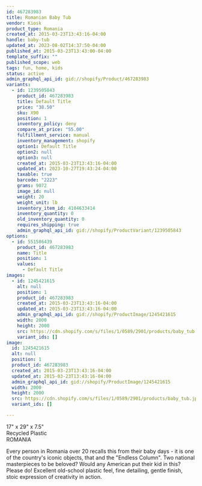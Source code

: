 ```yaml
---
id: 467283983
title: Romanian Baby Tub
vendor: Kiosk
product_type: Romania
created_at: 2015-03-23T13:43:16-04:00
handle: baby-tub
updated_at: 2023-08-02T14:37:50-04:00
published_at: 2015-03-23T13:43:00-04:00
template_suffix: ""
published_scope: web
tags: fun, home, kids
status: active
admin_graphql_api_id: gid://shopify/Product/467283983
variants:
  - id: 1239505843
    product_id: 467283983
    title: Default Title
    price: "38.50"
    sku: X90
    position: 1
    inventory_policy: deny
    compare_at_price: "55.00"
    fulfillment_service: manual
    inventory_management: shopify
    option1: Default Title
    option2: null
    option3: null
    created_at: 2015-03-23T13:43:16-04:00
    updated_at: 2023-10-27T19:43:24-04:00
    taxable: true
    barcode: "2223"
    grams: 9072
    image_id: null
    weight: 20
    weight_unit: lb
    inventory_item_id: 4104633414
    inventory_quantity: 0
    old_inventory_quantity: 0
    requires_shipping: true
    admin_graphql_api_id: gid://shopify/ProductVariant/1239505843
options:
  - id: 551586439
    product_id: 467283983
    name: Title
    position: 1
    values:
      - Default Title
images:
  - id: 1245421615
    alt: null
    position: 1
    product_id: 467283983
    created_at: 2015-03-23T13:43:16-04:00
    updated_at: 2015-03-23T13:43:16-04:00
    admin_graphql_api_id: gid://shopify/ProductImage/1245421615
    width: 2000
    height: 2000
    src: https://cdn.shopify.com/s/files/1/0589/2901/products/baby_tub.jpeg?v=1427132596
    variant_ids: []
image:
  id: 1245421615
  alt: null
  position: 1
  product_id: 467283983
  created_at: 2015-03-23T13:43:16-04:00
  updated_at: 2015-03-23T13:43:16-04:00
  admin_graphql_api_id: gid://shopify/ProductImage/1245421615
  width: 2000
  height: 2000
  src: https://cdn.shopify.com/s/files/1/0589/2901/products/baby_tub.jpeg?v=1427132596
  variant_ids: []

---
```


17" x 29" x 7.5"  
Recycled Plastic  
ROMANIA

Every person in Romania over 20 recalls this from their baby days - it is one of the country's iconic objects, that and the "Endless Column". Two national masterpieces to be beloved? Would any American put their kid in this? Please do! Excellent old-school plastic feel, fine detailing, gentle finish, stoic expression of creativity in action.